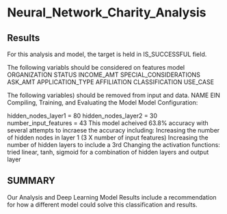 # Neural_Network_Charity_Analysis

## Results
For this analysis and model, the target is held in IS_SUCCESSFUL field.

The following variabls should be considered on features model
ORGANIZATION
STATUS
INCOME_AMT
SPECIAL_CONSIDERATIONS
ASK_AMT
APPLICATION_TYPE
AFFILIATION
CLASSIFICATION
USE_CASE

The following variables) should be removed from input and data.
NAME
EIN
Compiling, Training, and Evaluating the Model
Model Configuration:

hidden_nodes_layer1 = 80
hidden_nodes_layer2 = 30
number_input_features = 43
This model acheived 63.8% accuracy with several attempts to incraese the accuracy including:
Increasing the number of hidden nodes in layer 1 (3 X number of input features)
Increasing the number of hidden layers to include a 3rd
Changing the activation functions: tried linear, tanh, sigmoid for a combination of hidden layers and output layer


## SUMMARY
Our Analysis and Deep Learning Model Results include a recommendation for how a different model could solve this classification and results.
